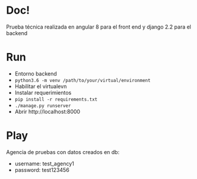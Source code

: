# Doc!

Prueba técnica realizada en angular 8 para el front end y django 2.2 para el backend
# Run

- Entorno backend
- `python3.6 -m venv /path/to/your/virtual/environment`
- Habilitar el virtualevn
- Instalar requerimientos
- `pip install -r requirements.txt`
- `./manage.py runserver`
- Abrir http://localhost:8000

# Play
Agencia de pruebas con datos creados en db:
- username: test_agency1
- password: test123456